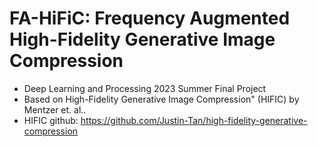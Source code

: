 # FA-HiFiC: Frequency Augmented High-Fidelity Generative Image Compression 
- Deep Learning and Processing 2023 Summer Final Project
- Based on High-Fidelity Generative Image Compression" (HIFIC) by Mentzer et. al..
- HIFIC github: https://github.com/Justin-Tan/high-fidelity-generative-compression